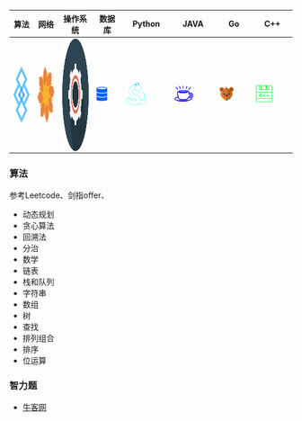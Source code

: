 | 算法 | 网络 | 操作系统 | 数据库 | Python | JAVA | Go | C++ |
|------|------|-----------|---------|---------|-------|------|------|
| <a href="#算法"><img src="/pics/Algorithm.png" align="center" height="100" width="100"></a> | <a href="#网络"><img src="/pics/Internet.png" align="center" height="100" width="100"></a> | <a href="#操作系统"><img src="/pics/System.png" align="center" height="200" width="200"></a> | <a href="#数据库"><img src="/pics/DataBase.png" height=50% width=50%></a> | <a href="#Python"><img src="/pics/python.png" height=50% width=50%></a> | <a href="#JAVA"><img src="/pics/java.png" height=50% width=50%></a> | <a href="#Go"><img src="/pics/go.png" height=50% width=50%></a> | <a href="#C++"><img src="/pics/C++.png" height=50% width=50%></a> |

### 算法
参考Leetcode、剑指offer、
* 动态规划
* 贪心算法
* 回溯法
* 分治
* 数学
* 链表
* 栈和队列
* 字符串
* 数组
* 树
* 查找
* 排列组合
* 排序
* 位运算

### 智力题
* [牛客网](https://github.com/loversgzl/Temp/blob/master/notes/牛客网-智力题.md)
